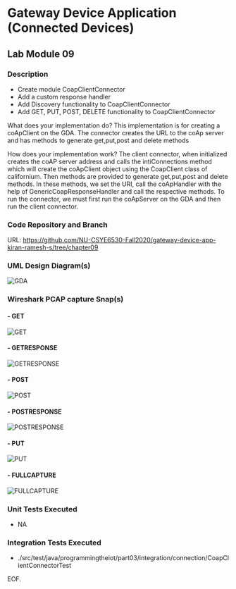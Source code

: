 # Gateway Device Application (Connected Devices)

## Lab Module 09


### Description
  - Create module CoapClientConnector
  - Add a custom response handler
  - Add Discovery functionality to CoapClientConnector
  - Add GET, PUT, POST, DELETE functionality to CoapClientConnector

What does your implementation do? 
This implementation is for creating a coApClient on the GDA. The connector creates the URL to the coAp server and has methods to generate get,put,post and delete methods


How does your implementation work?
The client connector, when initialized creates the coAP server address and calls the intiConnections method which will create the coApClient object using the CoapClient class of californium. Then methods are provided to generate get,put,post and delete methods. In these methods, we set the URI, call the coApHandler with the help of GenericCoapResponseHandler and call the respective methods. To run the connector, we must first run the coApServer on the GDA and then run the client connector.

### Code Repository and Branch

URL: https://github.com/NU-CSYE6530-Fall2020/gateway-device-app-kiran-ramesh-s/tree/chapter09

### UML Design Diagram(s)

![GDA](https://github.com/NU-CSYE6530-Fall2020/gateway-device-app-kiran-ramesh-s/blob/chapter09/uml/lab9_GDA.png?raw=true)

### Wireshark PCAP capture Snap(s)

 #### - GET
 ![GET](https://github.com/NU-CSYE6530-Fall2020/gateway-device-app-kiran-ramesh-s/blob/chapter09/pcap/coAP/GDA_Get.PNG?raw=true) 
 #### - GETRESPONSE
 ![GETRESPONSE](https://github.com/NU-CSYE6530-Fall2020/gateway-device-app-kiran-ramesh-s/blob/chapter09/pcap/coAP/GDA_Get_Response.PNG?raw=true) 
 #### - POST
 ![POST](https://github.com/NU-CSYE6530-Fall2020/gateway-device-app-kiran-ramesh-s/blob/chapter09/pcap/coAP/GDA_Post.PNG?raw=true) 
 #### - POSTRESPONSE
 ![POSTRESPONSE](https://github.com/NU-CSYE6530-Fall2020/gateway-device-app-kiran-ramesh-s/blob/chapter09/pcap/coAP/GDA_Post_Response.PNG?raw=true)  
 #### - PUT
 ![PUT](https://github.com/NU-CSYE6530-Fall2020/gateway-device-app-kiran-ramesh-s/blob/chapter09/pcap/coAP/GDA_Put.PNG?raw=true)  
 #### - FULLCAPTURE
 ![FULLCAPTURE](https://github.com/NU-CSYE6530-Fall2020/gateway-device-app-kiran-ramesh-s/blob/chapter09/pcap/coAP/GDA_FullCapture.PNG?raw=true) 
 
### Unit Tests Executed
 - NA

### Integration Tests Executed

 -  ./src/test/java/programmingtheiot/part03/integration/connection/CoapClientConnectorTest



EOF.
